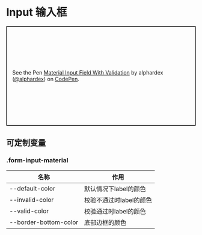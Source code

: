# Input 输入框

<p class="codepen" data-height="265" data-theme-id="dark" data-default-tab="html,result" data-user="alphardex" data-slug-hash="poJEaje" style="height: 265px; box-sizing: border-box; display: flex; align-items: center; justify-content: center; border: 2px solid; margin: 1em 0; padding: 1em;" data-pen-title="Material Input Field With Validation">
  <span>See the Pen <a href="https://codepen.io/alphardex/pen/poJEaje">
  Material Input Field With Validation</a> by alphardex (<a href="https://codepen.io/alphardex">@alphardex</a>)
  on <a href="https://codepen.io">CodePen</a>.</span>
</p>
<script async src="https://static.codepen.io/assets/embed/ei.js"></script>

## 可定制变量

### .form-input-material

| 名称                  | 作用                    |
| --------------------- | ----------------------- |
| --default-color       | 默认情况下label的颜色   |
| --invalid-color       | 校验不通过时label的颜色 |
| --valid-color         | 校验通过时label的颜色   |
| --border-bottom-color | 底部边框的颜色          |

